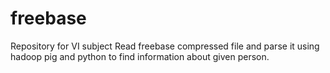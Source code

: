 # freebase
Repository for VI subject
Read freebase compressed file and parse it using hadoop pig and python to find information about given person.
